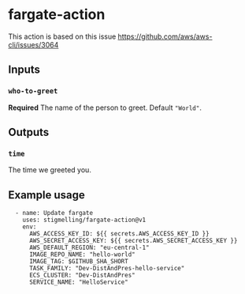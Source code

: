 # fargate-action

This action is based on this issue https://github.com/aws/aws-cli/issues/3064


## Inputs

### `who-to-greet`

**Required** The name of the person to greet. Default `"World"`.

## Outputs

### `time`

The time we greeted you.

## Example usage

      - name: Update fargate
        uses: stigmelling/fargate-action@v1
        env:
          AWS_ACCESS_KEY_ID: ${{ secrets.AWS_ACCESS_KEY_ID }}
          AWS_SECRET_ACCESS_KEY: ${{ secrets.AWS_SECRET_ACCESS_KEY }}
          AWS_DEFAULT_REGION: "eu-central-1"
          IMAGE_REPO_NAME: "hello-world"
          IMAGE_TAG: $GITHUB_SHA_SHORT
          TASK_FAMILY: "Dev-DistAndPres-hello-service"
          ECS_CLUSTER: "Dev-DistAndPres"
          SERVICE_NAME: "HelloService"  